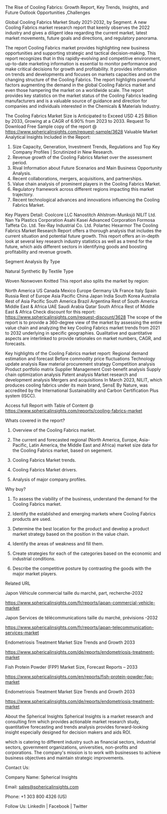 The Rise of Cooling Fabrics: Growth Report, Key Trends, Insights, and Future Outlook Opportunities ,Challenges 
 

Global Cooling Fabrics Market Study 2021-2032, by Segment. A new Cooling Fabrics market research report that keenly observes the 2022 industry and gives a diligent idea regarding the current market, latest market movements, future goals and directions, and regulatory panorama.

The report Cooling Fabrics market provides highlighting new business opportunities and supporting strategic and tactical decision-making. This report recognizes that in this rapidly-evolving and competitive environment, up-to-date marketing information is essential to monitor performance and make critical decisions for growth and profitability. It provides information on trends and developments and focuses on markets capacities and on the changing structure of the Cooling Fabrics. The report highlights powerful factors augmenting the demand in the global Cooling Fabrics market and even those hampering the market on a worldwide scale. The report provides key statistics on the market status of the Cooling Fabrics leading manufacturers and is a valuable source of guidance and direction for companies and individuals interested in the Chemicals & Materials Industry.

The Cooling Fabrics Market Size is Anticipated to Exceed USD 4.25 Billion by 2033, Growing at a CAGR of 6.90% from 2023 to 2033.
Request To Download Free Sample copy of the report @ https://www.sphericalinsights.com/request-sample/3628
Valuable Market Analytical Insights Included in the Report:

1. Size Capacity, Generation, Investment Trends, Regulations and Top Key Company Profiles | Scrutinized in New Research.
2. Revenue growth of the Cooling Fabrics Market over the assessment period.
3. Rival Information about Future Scenarios and Main Business Opportunity Analysis.
4. Recent collaborations, mergers, acquisitions, and partnerships.
5. Value chain analysis of prominent players in the Cooling Fabrics Market.
6. Regulatory framework across different regions impacting this market trajectory.
7. Recent technological advances and innovations influencing the Cooling Fabrics Market.

Key Players Detail:
Coolcore LLC
Nanostitch
Ahlstrom-Munksjö
NILIT Ltd.
Nan Ya Plastics Corporation
Asahi Kasei Advanced Corporation
Formosa Taffeta Co. Ltd.
Tex-Ray Industrial Co. Ltd.
Polartec
Hexarmor
The Cooling Fabrics Market Research Report offers a thorough analysis that includes the current situation and potential future growth. This report offers an in-depth look at several key research industry statistics as well as a trend for the future, which aids different sectors in identifying goods and boosting profitability and revenue growth.

Segment Analysis
By Type

Natural
Synthetic
 By Textile Type

Woven
Nonwoven
Knitted
This report also splits the market by region:

North America
US
Canada
Mexico
Europe
Germany
Uk
France
Italy
Spain
Russia
Rest of Europe
Asia Pacific
China
Japan
India
South Korea
Australia
Rest of Asia Pacific
South America
Brazil
Argentina
Rest of South America
Middle East & Africa
UAE
Saudi Arabia
Qatar
South Africa
Rest of Middle East & Africa
Check discount for this report: https://www.sphericalinsights.com/request-discount/3628
The scope of the report is to provide a 360-degree view of the market by assessing the entire value chain and analyzing the key Cooling Fabrics market trends from 2021 to 2032 underlying in specific geographies. Qualitative and quantitative aspects are interlinked to provide rationales on market numbers, CAGR, and forecasts.

Key highlights of the Cooling Fabrics market report:
Regional demand estimation and forecast
Before commodity price fluctuations
Technology update analysis
Raw material procurement strategy
Competition analysis
Product portfolio matrix
Supplier Management
Cost-benefit analysis
Supply chain optimization analysis
Patent analysis
Market research and development analysis
Mergers and acquisitions
In March 2023, NILIT, which produces cooling fabrics under its main brand, SensE By Nature, was accredited by the International Sustainability and Carbon Certification Plus system (ISCC).

Access full Report with Table of Content @ https://www.sphericalinsights.com/reports/cooling-fabrics-market
 
Whats covered in the report?
1. Overview of the Cooling Fabrics market.

2. The current and forecasted regional (North America, Europe, Asia-Pacific, Latin America, the Middle East and Africa) market size data for the Cooling Fabrics market, based on segement.

3. Cooling Fabrics Market trends.

4. Cooling Fabrics Market drivers.

5. Analysis of major company profiles.

 

Why buy?
1. To assess the viability of the business, understand the demand for the Cooling Fabrics market.

2. Identify the established and emerging markets where Cooling Fabrics products are used.

3. Determine the best location for the product and develop a product market strategy based on the position in the value chain.

4. Identify the areas of weakness and fill them.

5. Create strategies for each of the categories based on the economic and industrial conditions.

6. Describe the competitive posture by contrasting the goods with the major market players.

 

Related URL 

Japon Véhicule commercial taille du marché, part, recherche-2032

https://www.sphericalinsights.com/fr/reports/japan-commercial-vehicle-market 

 

Japon Services de télécommunications taille du marché, prévisions -2032

https://www.sphericalinsights.com/fr/reports/japan-telecommunication-services-market 

 

Endometriosis Treatment Market Size Trends and Growth 2033

https://www.sphericalinsights.com/de/reports/endometriosis-treatment-market

 

Fish Protein Powder (FPP) Market Size, Forecast Reports – 2033

https://www.sphericalinsights.com/en/reports/fish-protein-powder-fpp-market 

 

Endometriosis Treatment Market Size Trends and Growth 2033

https://www.sphericalinsights.com/de/reports/endometriosis-treatment-market 

 

About the Spherical Insights
Spherical Insights is a market research and consulting firm which provides actionable market research study, quantitative forecasting and trends analysis provides forward-looking insight especially designed for decision makers and aids ROI.

which is catering to different industry such as financial sectors, industrial sectors, government organizations, universities, non-profits and corporations. The company's mission is to work with businesses to achieve business objectives and maintain strategic improvements.

Contact Us:

Company Name: Spherical Insights

Email: sales@sphericalinsights.com

Phone: +1 303 800 4326 (US)

Follow Us: LinkedIn | Facebook | Twitter

 
